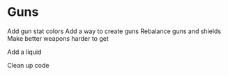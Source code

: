 Guns
==
  Add gun stat colors
  Add a way to create guns
  Rebalance guns and shields
  Make better weapons harder to get
  
Add a liquid

Clean up code
